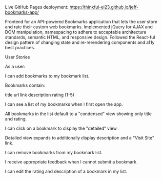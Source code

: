Live GitHub Pages deployment: https://thinkful-ei23.github.io/jeff-bookmarks-app/

Frontend for an API-powered Bookmarks application that lets the user store and rate their custom web bookmarks. Implemented jQuery for AJAX and DOM manipulation, namespacing to adhere to acceptable architecture standards, semantic HTML, and responsive design. Followed the React-ful design pattern of changing state and re-rerendering components and a11y best practices.

User Stories

As a user:

I can add bookmarks to my bookmark list. 

Bookmarks contain:

title
url link
description
rating (1-5)

I can see a list of my bookmarks when I first open the app.

All bookmarks in the list default to a "condensed" view showing only title and rating.

I can click on a bookmark to display the "detailed" view.

Detailed view expands to additionally display description and a "Visit Site" link.

I can remove bookmarks from my bookmark list.

I receive appropriate feedback when I cannot submit a bookmark.

I can edit the rating and description of a bookmark in my list.
